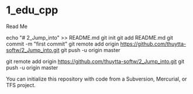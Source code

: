 # 1_edu_cpp
Read Me


echo "# 2_Jump_into" >> README.md
git init
git add README.md
git commit -m "first commit"
git remote add origin https://github.com/thuytta-softw/2_Jump_into.git
git push -u origin master

git remote add origin https://github.com/thuytta-softw/2_Jump_into.git
git push -u origin master

You can initialize this repository with code from a Subversion, Mercurial, or TFS project.


